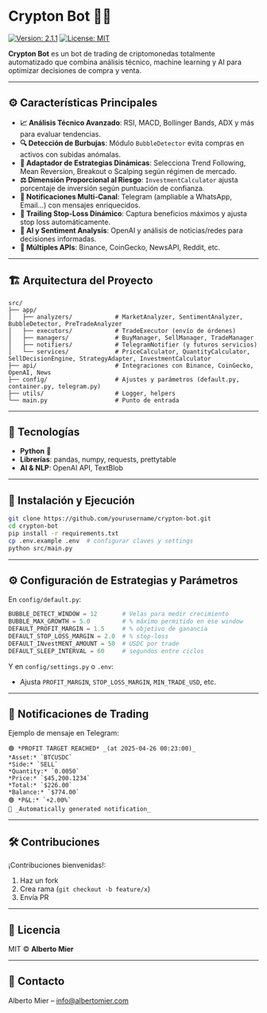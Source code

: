# Crypton Bot 🚀🤖

[![Version: 2.1.1](https://img.shields.io/badge/Version-2.1.1-blue.svg)](./README.md)  [![License: MIT](https://img.shields.io/badge/License-MIT-yellow.svg)](./LICENSE)

**Crypton Bot** es un bot de trading de criptomonedas totalmente automatizado que combina análisis técnico, machine learning y AI para optimizar decisiones de compra y venta.

---

## ⚙️ Características Principales

- **📈 Análisis Técnico Avanzado**: RSI, MACD, Bollinger Bands, ADX y más para evaluar tendencias.
- **🔍 Detección de Burbujas**: Módulo `BubbleDetector` evita compras en activos con subidas anómalas.
- **🔄 Adaptador de Estrategias Dinámicas**: Selecciona Trend Following, Mean Reversion, Breakout o Scalping según régimen de mercado.
- **⚖️ Dimensión Proporcional al Riesgo**: `InvestmentCalculator` ajusta porcentaje de inversión según puntuación de confianza.
- **🔔 Notificaciones Multi-Canal**: Telegram (ampliable a WhatsApp, Email…) con mensajes enriquecidos.
- **🛑 Trailing Stop-Loss Dinámico**: Captura beneficios máximos y ajusta stop loss automáticamente.
- **🤖 AI y Sentiment Analysis**: OpenAI y análisis de noticias/redes para decisiones informadas.
- **🔗 Múltiples APIs**: Binance, CoinGecko, NewsAPI, Reddit, etc.

---

## 🏗️ Arquitectura del Proyecto

```
src/
├── app/
│   ├── analyzers/            # MarketAnalyzer, SentimentAnalyzer, BubbleDetector, PreTradeAnalyzer
│   ├── executors/            # TradeExecutor (envío de órdenes)
│   ├── managers/             # BuyManager, SellManager, TradeManager
│   ├── notifiers/            # TelegramNotifier (y futuros servicios)
│   └── services/             # PriceCalculator, QuantityCalculator, SellDecisionEngine, StrategyAdapter, InvestmentCalculator
├── api/                      # Integraciones con Binance, CoinGecko, OpenAI, News
├── config/                   # Ajustes y parámetros (default.py, container.py, telegram.py)
├── utils/                    # Logger, helpers
└── main.py                   # Punto de entrada
```

---

## 📌 Tecnologías

- **Python** 🐍
- **Librerías**: pandas, numpy, requests, prettytable
- **AI & NLP**: OpenAI API, TextBlob

---

## 🚀 Instalación y Ejecución

```bash
git clone https://github.com/yourusername/crypton-bot.git
cd crypton-bot
pip install -r requirements.txt
cp .env.example .env  # configurar claves y settings
python src/main.py
```

---

## ⚙️ Configuración de Estrategias y Parámetros

En `config/default.py`:
```python
BUBBLE_DETECT_WINDOW = 12       # Velas para medir crecimiento
BUBBLE_MAX_GROWTH = 5.0         # % máximo permitido en ese window
DEFAULT_PROFIT_MARGIN = 1.5     # % objetivo de ganancia
DEFAULT_STOP_LOSS_MARGIN = 2.0  # % stop-loss
DEFAULT_INvestMENT_AMOUNT = 50  # USDC por trade
DEFAULT_SLEEP_INTERVAL = 60     # segundos entre ciclos
```
Y en `config/settings.py` o `.env`:
- Ajusta `PROFIT_MARGIN`, `STOP_LOSS_MARGIN`, `MIN_TRADE_USD`, etc.

---

## 📢 Notificaciones de Trading

Ejemplo de mensaje en Telegram:
```
🟢 *PROFIT TARGET REACHED* _(at 2025-04-26 00:23:00)_
*Asset:* `BTCUSDC`
*Side:* `SELL`
*Quantity:* `0.0050`
*Price:* `$45,200.1234`
*Total:* `$226.00`
*Balance:* `$774.00`
🟢 *P&L:* `+2.00%`
🔔 _Automatically generated notification_
```

---

## 🛠️ Contribuciones

¡Contribuciones bienvenidas!:
1. Haz un fork
2. Crea rama (`git checkout -b feature/x`)
3. Envía PR

---

## 📜 Licencia

MIT © **Alberto Mier**

---

## 📧 Contacto

Alberto Mier – [info@albertomier.com](mailto:info@albertomier.com)